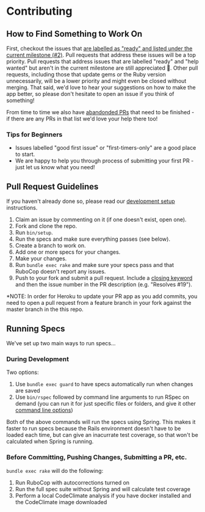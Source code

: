 # Contributing

## How to Find Something to Work On
First, checkout the issues that [are labelled as "ready" and listed under the
current milestone (#2)](https://github.com/crawfoal/greensteps/milestone/2).
Pull requests that address these issues will be a top priority. Pull requests
that address issues that are labelled "ready" and "help wanted" but aren't in 
the current milestone are still appreciated :slightly_smiling_face:. Other 
pull requests, including those that update gems or the Ruby version 
unnecessarily, will be a lower priority and might even be closed without 
merging. That said, we'd love to hear your suggestions on how to make the app 
better, so please don't hesitate to open an issue if you think of something!

From time to time we also have [abandonded PRs](https://github.com/crawfoal/greensteps/pulls?q=is%3Aopen+is%3Apr+label%3Aabandoned) that need to be finished - if there are
any PRs in that list we'd love your help there too!

### Tips for Beginners
- Issues labelled "good first issue" or "first-timers-only" are a good place to
start.
- We are happy to help you through process of submitting your first PR - just
let us know what you need!

## Pull Request Guidelines
If you haven't already done so, please read our [development setup](
DEVELOPMENT_SETUP.md) instructions.

1. Claim an issue by commenting on it (if one doesn't exist, open one).
2. Fork and clone the repo.
3. Run `bin/setup`.
4. Run the specs and make sure everything passes (see below).
5. Create a branch to work on.
6. Add one or more specs for your changes.
7. Make your changes.
8. Run `bundle exec rake` and make sure your specs pass and that RuboCop doesn't
   report any issues.
9. Push to your fork and submit a pull request. Include a [closing
   keyword](https://help.github.com/articles/closing-issues-using-keywords/) and
   then the issue number in the PR description (e.g. "Resolves #19").

\*NOTE: In order for Heroku to update your PR app as you add commits, you need
to open a pull request from a feature branch in your fork against the master
branch in the this repo.

## Running Specs

We've set up two main ways to run specs...

### During Development

Two options:
1. Use `bundle exec guard` to have specs automatically run when changes are
   saved
2. Use `bin/rspec` followed by command line arguments to run RSpec on demand
   (you can run it for just specific files or folders, and give it other
   [command line options](https://relishapp.com/rspec/rspec-core/docs/command-line))

Both of the above commands will run the specs using Spring. This makes it faster
to run specs because the Rails environment doesn't have to be loaded each time,
but can give an inacurrate test coverage, so that won't be calculated when
Spring is running.

### Before Committing, Pushing Changes, Submitting a PR, etc.

`bundle exec rake` will do the following:

1. Run RuboCop with autocorrections turned on
2. Run the full spec suite without Spring and will calculate test coverage
3. Perform a local CodeClimate analysis if you have docker installed and the
   CodeClimate image downloaded
